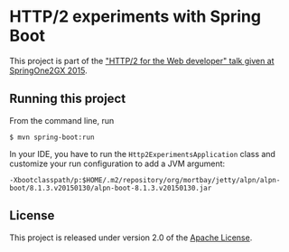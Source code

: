 # HTTP/2 experiments with Spring Boot

This project is part of the ["HTTP/2 for the Web developer" talk given at SpringOne2GX 2015](https://2015.event.springone2gx.com/schedule/sessions/http_2_for_the_web_developer.html).

## Running this project

From the command line, run

    $ mvn spring-boot:run

In your IDE, you have to run the `Http2ExperimentsApplication` class and customize your run configuration to add a JVM argument:

    -Xbootclasspath/p:$HOME/.m2/repository/org/mortbay/jetty/alpn/alpn-boot/8.1.3.v20150130/alpn-boot-8.1.3.v20150130.jar

## License
This project is released under version 2.0 of the [Apache License](http://www.apache.org/licenses/LICENSE-2.0).